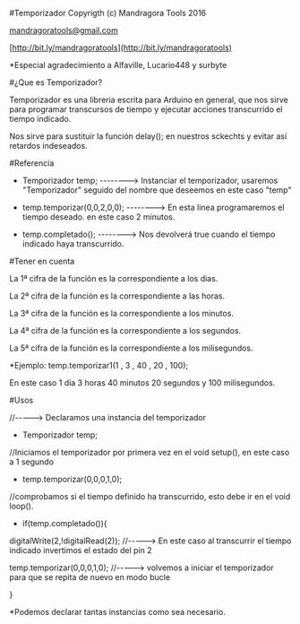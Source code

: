 #Temporizador 
Copyrigth (c) Mandragora Tools 2016

[mandragoratools@gmail.com](mailto:mandragoratools@gmail.com)

[http://bit.ly/mandragoratools](http://bit.ly/mandragoratools)

*Especial agradecimiento a Alfaville, Lucario448  y surbyte


#¿Que es Temporizador?

Temporizador es una libreria escrita para Arduino en general, que nos sirve para programar transcursos de tiempo y ejecutar acciones transcurrido el tiempo indicado.

Nos sirve para sustituir la función delay(); en nuestros sckechts y evitar así retardos indeseados.

#Referencia

- Temporizador temp;   --------> Instanciar el temporizador, usaremos "Temporizador" seguido del nombre que deseemos en este caso "temp"

- temp.temporizar(0,0,2,0,0); --------> En esta linea programaremos el tiempo deseado. en este caso 2 minutos.

- temp.completado(); --------> Nos devolverá true cuando el tiempo indicado haya transcurrido.

#Tener en cuenta

 La 1ª cifra de la función es la correspondiente a los dias.

 La 2ª cifra de la función es la correspondiente a las horas.

 La 3ª cifra de la función es la correspondiente a los minutos.

 La 4ª cifra de la función es la correspondiente a los segundos.

 La 5ª cifra de la función es la correspondiente a los milisegundos.

*Ejemplo: temp.temporizar1(1  ,  3   ,   40    ,   20   ,   100);

En este caso 1 dia 3 horas 40 minutos  20 segundos y 100 milisegundos.




#Usos
  

 //-----> Declaramos una instancia  del temporizador

  - Temporizador temp;


//Iniciamos el temporizador por primera vez en el void setup(), en este caso a 1 segundo

  - temp.temporizar(0,0,0,1,0);


//comprobamos si el tiempo definido ha transcurrido, esto debe ir en el void loop().

  - if(temp.completado()){ 
  
   digitalWrite(2,!digitalRead(2)); //-----> En este caso al transcurrir el tiempo indicado invertimos el estado del pin 2
  
   temp.temporizar(0,0,0,1,0); //-----> volvemos a iniciar el temporizador para que se repita de nuevo en modo bucle

}



*Podemos declarar tantas instancias como sea necesario.


